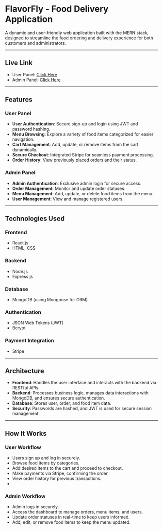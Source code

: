 # **FlavorFly - Food Delivery Application**

A dynamic and user-friendly web application built with the MERN stack, designed to streamline the food ordering and delivery experience for both customers and administrators.

---

## **Live Link**
- User Panel: [Click Here](https://flavorfly-frontend.onrender.com)
- Admin Panel: [Click Here](https://flavorfly-admin.onrender.com)

- --

## **Features**

### **User Panel**
- **User Authentication**: Secure sign-up and login using JWT and password hashing.
- **Menu Browsing**: Explore a variety of food items categorized for easier navigation.
- **Cart Management**: Add, update, or remove items from the cart dynamically.
- **Secure Checkout**: Integrated Stripe for seamless payment processing.
- **Order History**: View previously placed orders and their status.

### **Admin Panel**
- **Admin Authentication**: Exclusive admin login for secure access.
- **Order Management**: Monitor and update order statuses.
- **Menu Management**: Add, update, or delete food items from the menu.
- **User Management**: View and manage registered users.

---

## **Technologies Used**

### **Frontend**
- React.js
- HTML, CSS

### **Backend**
- Node.js
- Express.js

### **Database**
- MongoDB (using Mongoose for ORM)

### **Authentication**
- JSON Web Tokens (JWT)
- Bcrypt

### **Payment Integration**
- Stripe

---

## **Architecture**

- **Frontend**: Handles the user interface and interacts with the backend via RESTful APIs.
- **Backend**: Processes business logic, manages data interactions with MongoDB, and ensures secure authentication.
- **Database**: Stores user, order, and food item data.
- **Security**: Passwords are hashed, and JWT is used for secure session management.

---

## How It Works

### User Workflow

- Users sign up and log in securely.
- Browse food items by categories.
- Add desired items to the cart and proceed to checkout.
- Make payments via Stripe, confirming the order.
- View order history for previous transactions.
- 
### Admin Workflow
- Admin logs in securely.
- Access the dashboard to manage orders, menu items, and users.
- Update order statuses in real-time to keep users informed.
- Add, edit, or remove food items to keep the menu updated.
